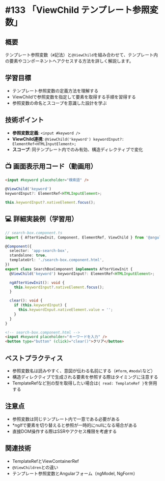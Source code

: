 # #133 「ViewChild テンプレート参照変数」

## 概要
テンプレート参照変数（`#`記法）と`@ViewChild`を組み合わせて、テンプレート内の要素やコンポーネントへアクセスする方法を詳しく解説します。

## 学習目標
- テンプレート参照変数の定義方法を理解する
- ViewChildで参照変数を指定して要素を取得する手順を習得する
- 参照変数の命名とスコープを意識した設計を学ぶ

## 技術ポイント
- **参照変数定義**: `<input #keyword />`
- **ViewChild連携**: `@ViewChild('keyword') keywordInput?: ElementRef<HTMLInputElement>;`
- **スコープ**: 同テンプレート内でのみ有効、構造ディレクティブで変化

## 📺 画面表示用コード（動画用）

```html
<input #keyword placeholder="検索語" />
```

```typescript
@ViewChild('keyword')
keywordInput?: ElementRef<HTMLInputElement>;
```

```typescript
this.keywordInput?.nativeElement.focus();
```

## 💻 詳細実装例（学習用）
```typescript
// search-box.component.ts
import { AfterViewInit, Component, ElementRef, ViewChild } from '@angular/core';

@Component({
  selector: 'app-search-box',
  standalone: true,
  templateUrl: './search-box.component.html',
})
export class SearchBoxComponent implements AfterViewInit {
  @ViewChild('keyword') keywordInput?: ElementRef<HTMLInputElement>;

  ngAfterViewInit(): void {
    this.keywordInput?.nativeElement.focus();
  }

  clear(): void {
    if (this.keywordInput) {
      this.keywordInput.nativeElement.value = '';
    }
  }
}
```

```html
<!-- search-box.component.html -->
<input #keyword placeholder="キーワードを入力" />
<button type="button" (click)="clear()">クリア</button>
```

## ベストプラクティス
- 参照変数名は読みやすく、意図が伝わる名前にする（`#form`, `#modal`など）
- 構造ディレクティブで生成される要素を参照する際はタイミングに注意する
- TemplateRefなど別の型を取得したい場合は`{ read: TemplateRef }`を併用する

## 注意点
- 参照変数は同じテンプレート内で一意である必要がある
- *ngIfで要素を切り替えると参照が一時的にnullになる場合がある
- 直接DOM操作する際はSSRやアクセス権限を考慮する

## 関連技術
- TemplateRefとViewContainerRef
- `@ViewChildren`との違い
- テンプレート参照変数とAngularフォーム（ngModel, NgForm）
